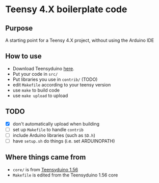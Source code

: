 # Teensy 4.X boilerplate code
## Purpose
A starting point for a Teensy 4.X project, without using the Arduino IDE
## How to use
- Download Teensyduino [here](https://www.pjrc.com/teensy/td_download.html).
- Put your code in `src/`
- Put libraries you use in `contrib/` (TODO)
- edit `Makefile` according to your teensy version
- use `make` to build code
- use `make upload` to upload
## TODO
- [x] don't automatically upload when building 
- [ ] set up `Makefile` to handle `contrib`
- [ ] include Arduino libraries (such as `SD.h`)
- [ ] have `setup.sh` do things (i.e. set ARDUINOPATH)
## Where things came from
- `core/` is from [Teensyduino 1.56](https://github.com/PaulStoffregen/cores/tree/master/teensy4) 
- `Makefile` is edited from the Teensyduino 1.56 core